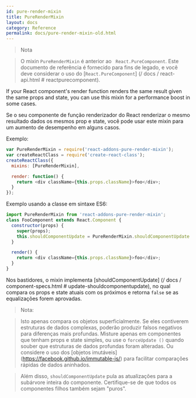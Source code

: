 ```yaml
---
id: pure-render-mixin
title: PureRenderMixin
layout: docs
category: Reference
permalink: docs/pure-render-mixin-old.html
---
```


> Nota

> O mixin `PureRenderMixin` é anterior ao ` React.PureComponent`. Este documento de referência é fornecido para fins de legado, e você deve considerar o uso do [`React.PureComponent`] (/ docs / react-api.html # reactpurecomponent).

If your React component's render function renders the same result given the same props and state, you can use this mixin for a performance boost in some cases.

Se o seu componente de função renderizador do React renderizar o mesmo resultado dados os mesmos prop e state, você pode usar este mixin para um aumento de desempenho em alguns casos.

Exemplo:

```js
var PureRenderMixin = require('react-addons-pure-render-mixin');
var createReactClass = require('create-react-class');
createReactClass({
  mixins: [PureRenderMixin],

  render: function() {
    return <div className={this.props.className}>foo</div>;
  }
});
```

Exemplo usando a classe em sintaxe ES6:

```js
import PureRenderMixin from 'react-addons-pure-render-mixin';
class FooComponent extends React.Component {
  constructor(props) {
    super(props);
    this.shouldComponentUpdate = PureRenderMixin.shouldComponentUpdate.bind(this);
  }

  render() {
    return <div className={this.props.className}>foo</div>;
  }
}
```

Nos bastidores, o mixin implementa [shouldComponentUpdate] (/ docs / component-specs.html # update-shouldcomponentupdate), no qual compara os props e state atuais com os próximos e retorna `false` se as equalizações forem aprovadas.

> Nota:
>

> Isto apenas compara os objetos superficialmente. Se eles contiverem estruturas de dados complexas, poderão produzir falsos negativos para diferenças mais profundas. Misture apenas em componentes que tenham props e state simples, ou use o `forceUpdate ()` quando souber que estruturas de dados profundas foram alteradas. Ou considere o uso dos [objetos imutáveis] (https://facebook.github.io/immutable-js/) para facilitar comparações rápidas de dados aninhados.
>

> Além disso, `shouldComponentUpdate` pula as atualizações para a subárvore inteira do componente. Certifique-se de que todos os componentes filhos também sejam "puros".
